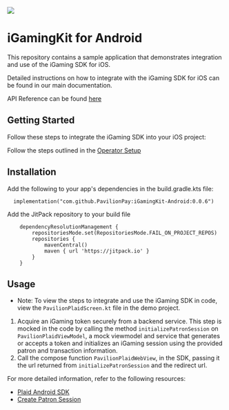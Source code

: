 [![](https://jitpack.io/v/PavilionPay/iGamingKit-Android.svg)](https://jitpack.io/#PavilionPay/iGamingKit-Android)

# iGamingKit for Android

This repository contains a sample application that demonstrates integration and use of the iGaming SDK for iOS.

Detailed instructions on how to integrate with the iGaming SDK for iOS can be found in our main documentation.

API Reference can be found [here](https://pavilionpay.github.io/iGamingKit-Android/documentation/igamingkit/)

## Getting Started

Follow these steps to integrate the iGaming SDK into your iOS project:

Follow the steps outlined in the [Operator Setup](https://ausenapccde03.azureedge.net/operator-onboarding/operator-setup)


## Installation

Add the following to your app's dependencies in the build.gradle.kts file:

```
  implementation("com.github.PavilionPay:iGamingKit-Android:0.0.6")
```
Add the JitPack repository to your build file
```
	dependencyResolutionManagement {
		repositoriesMode.set(RepositoriesMode.FAIL_ON_PROJECT_REPOS)
		repositories {
			mavenCentral()
			maven { url 'https://jitpack.io' }
		}
	}
```

## Usage

- Note: To view the steps to integrate and use the iGaming SDK in code, view the `PavilionPlaidScreen.kt` file in the demo project.


1. Acquire an iGaming token securely from a backend service. This step is mocked in the code by calling the method `initializePatronSession` on `PavilionPlaidViewModel`, a mock viewmodel and service that generates or accepts a token and initializes an iGaming session using the provided patron and transaction information.
2. Call the compose function `PavilionPlaidWebView`, in the SDK, passing it the url returned from `initializePatronSession` and the redirect url.

For more detailed information, refer to the following resources:

- [Plaid Android SDK](https://plaid.com/docs/link/android/)
- [Create Patron Session](https://ausenapccde03.azureedge.net/APIS/SDK/create-patron-session)
